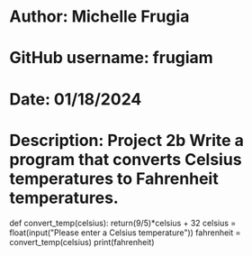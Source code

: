 # Author: Michelle Frugia
# GitHub username: frugiam
# Date: 01/18/2024
# Description: Project 2b Write a program that converts Celsius temperatures to Fahrenheit temperatures.
def convert_temp(celsius):
    return(9/5)*celsius + 32
    celsius = float(input("Please enter a Celsius temperature"))
    fahrenheit = convert_temp(celsius)
    print(fahrenheit)
